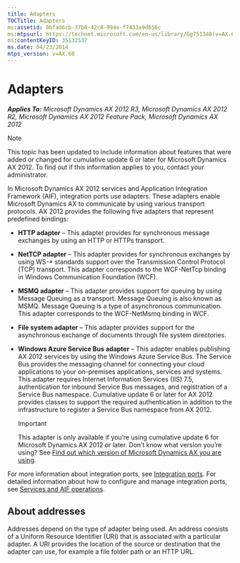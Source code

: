 ```yaml
---
title: Adapters
TOCTitle: Adapters
ms:assetid: 0bfad6cb-37b8-42c8-994e-f7433a9d656c
ms:mtpsurl: https://technet.microsoft.com/en-us/library/Gg751348(v=AX.60)
ms:contentKeyID: 35132537
ms.date: 04/23/2014
mtps_version: v=AX.60
---
```


# Adapters 


_**Applies To:** Microsoft Dynamics AX 2012 R3, Microsoft Dynamics AX 2012 R2, Microsoft Dynamics AX 2012 Feature Pack, Microsoft Dynamics AX 2012_


> [!NOTE]
> <P>This topic has been updated to include information about features that were added or changed for cumulative update 6 or later for Microsoft Dynamics AX 2012. To find out if this information applies to you, contact your administrator.</P>



In Microsoft Dynamics AX 2012 services and Application Integration Framework (AIF), integration ports use adapters. These adapters enable Microsoft Dynamics AX to communicate by using various transport protocols. AX 2012 provides the following five adapters that represent predefined bindings:

  - **HTTP adapter** – This adapter provides for synchronous message exchanges by using an HTTP or HTTPs transport.

  - **NetTCP adapter** – This adapter provides for synchronous exchanges by using WS-\* standards support over the Transmission Control Protocol (TCP) transport. This adapter corresponds to the WCF-NetTcp binding in Windows Communication Foundation (WCF).

  - **MSMQ adapter** – This adapter provides support for queuing by using Message Queuing as a transport. Message Queuing is also known as MSMQ. Message Queuing is a type of asynchronous communication. This adapter corresponds to the WCF-NetMsmq binding in WCF.

  - **File system adapter** – This adapter provides support for the asynchronous exchange of documents through file system directories.

  - **Windows Azure Service Bus adapter** – This adapter enables publishing AX 2012 services by using the Windows Azure Service Bus. The Service Bus provides the messaging channel for connecting your cloud applications to your on-premises applications, services and systems. This adapter requires Internet Information Services (IIS) 7.5, authentication for inbound Service Bus messages, and registration of a Service Bus namespace. Cumulative update 6 or later for AX 2012 provides classes to support the required authentication in addition to the infrastructure to register a Service Bus namespace from AX 2012.
    

    > [!IMPORTANT]
    > <P>This adapter is only available if you’re using cumulative update 6 for Microsoft Dynamics AX 2012 or later. Don’t know what version you’re using? See <A href="find-out-which-version-of-microsoft-dynamics-ax-you-are-using.md">Find out which version of Microsoft Dynamics AX you are using</A>.</P>



For more information about integration ports, see [Integration ports](integration-ports.md). For detailed information about how to configure and manage integration ports, see [Services and AIF operations](services-and-aif-operations.md).

## About addresses

Addresses depend on the type of adapter being used. An address consists of a Uniform Resource Identifier (URI) that is associated with a particular adapter. A URI provides the location of the source or destination that the adapter can use, for example a file folder path or an HTTP URL.

  


